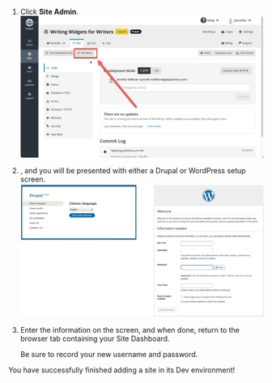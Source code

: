 1. Click **Site Admin**. 
   ![The Site Admin button](../images/create-site-site-admin.png)

1. , and you will be presented with either a Drupal or WordPress setup screen.
   ![Drupal and WordPress installation screens.](../images/create-site-cms-both.png)

1. Enter the information on the screen, and when done, return to the browser tab containing your Site Dashboard.

   <Alert title="Note" type="info">

   Be sure to record your new username and password.

   </Alert>

You have successfully finished adding a site in its Dev environment!
